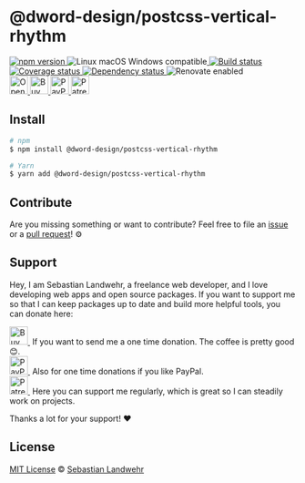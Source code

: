 <!-- TITLE/ -->
# @dword-design/postcss-vertical-rhythm
<!-- /TITLE -->

<!-- BADGES/ -->
  <p>
    <a href="https://npmjs.org/package/@dword-design/postcss-vertical-rhythm">
      <img
        src="https://img.shields.io/npm/v/@dword-design/postcss-vertical-rhythm.svg"
        alt="npm version"
      >
    </a><img src="https://img.shields.io/badge/os-linux%20%7C%C2%A0macos%20%7C%C2%A0windows-blue" alt="Linux macOS Windows compatible"><a href="https://github.com/dword-design/postcss-vertical-rhythm/actions">
      <img
        src="https://github.com/dword-design/postcss-vertical-rhythm/workflows/build/badge.svg"
        alt="Build status"
      >
    </a><a href="https://codecov.io/gh/dword-design/postcss-vertical-rhythm">
      <img
        src="https://codecov.io/gh/dword-design/postcss-vertical-rhythm/branch/master/graph/badge.svg"
        alt="Coverage status"
      >
    </a><a href="https://david-dm.org/dword-design/postcss-vertical-rhythm">
      <img src="https://img.shields.io/david/dword-design/postcss-vertical-rhythm" alt="Dependency status">
    </a><img src="https://img.shields.io/badge/renovate-enabled-brightgreen" alt="Renovate enabled"><br/><a href="https://gitpod.io/#https://github.com/dword-design/postcss-vertical-rhythm">
      <img
        src="https://gitpod.io/button/open-in-gitpod.svg"
        alt="Open in Gitpod"
        height="32"
      >
    </a><a href="https://www.buymeacoffee.com/dword">
      <img
        src="https://www.buymeacoffee.com/assets/img/guidelines/download-assets-sm-2.svg"
        alt="Buy Me a Coffee"
        height="32"
      >
    </a><a href="https://paypal.me/SebastianLandwehr">
      <img
        src="https://dword-design.de/images/paypal.svg"
        alt="PayPal"
        height="32"
      >
    </a><a href="https://www.patreon.com/dworddesign">
      <img
        src="https://dword-design.de/images/patreon.svg"
        alt="Patreon"
        height="32"
      >
    </a>
</p>
<!-- /BADGES -->

<!-- DESCRIPTION/ -->

<!-- /DESCRIPTION -->

<!-- INSTALL/ -->
## Install

```bash
# npm
$ npm install @dword-design/postcss-vertical-rhythm

# Yarn
$ yarn add @dword-design/postcss-vertical-rhythm
```
<!-- /INSTALL -->

<!-- LICENSE/ -->
## Contribute

Are you missing something or want to contribute? Feel free to file an [issue](https://github.com/dword-design/postcss-vertical-rhythm/issues) or a [pull request](https://github.com/dword-design/postcss-vertical-rhythm/pulls)! ⚙️

## Support

Hey, I am Sebastian Landwehr, a freelance web developer, and I love developing web apps and open source packages. If you want to support me so that I can keep packages up to date and build more helpful tools, you can donate here:

<p>
  <a href="https://www.buymeacoffee.com/dword">
    <img
      src="https://www.buymeacoffee.com/assets/img/guidelines/download-assets-sm-2.svg"
      alt="Buy Me a Coffee"
      height="32"
    >
  </a>&nbsp;If you want to send me a one time donation. The coffee is pretty good 😊.<br/>
  <a href="https://paypal.me/SebastianLandwehr">
    <img
      src="https://dword-design.de/images/paypal.svg"
      alt="PayPal"
      height="32"
    >
  </a>&nbsp;Also for one time donations if you like PayPal.<br/>
  <a href="https://www.patreon.com/dworddesign">
    <img
      src="https://dword-design.de/images/patreon.svg"
      alt="Patreon"
      height="32"
    >
  </a>&nbsp;Here you can support me regularly, which is great so I can steadily work on projects.
</p>

Thanks a lot for your support! ❤️

## License

[MIT License](https://opensource.org/licenses/MIT) © [Sebastian Landwehr](https://dword-design.de)
<!-- /LICENSE -->
